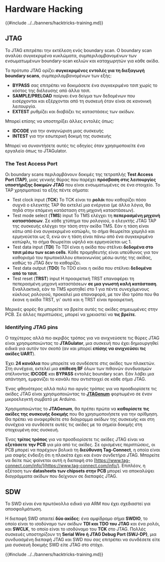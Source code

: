 # Hardware Hacking

{{#include ../../banners/hacktricks-training.md}}

## JTAG

Το JTAG επιτρέπει την εκτέλεση ενός boundary scan. Ο boundary scan αναλύει συγκεκριμένα κυκλώματα, συμπεριλαμβανομένων των ενσωματωμένων boundary-scan κελιών και καταχωρητών για κάθε ακίδα.

Το πρότυπο JTAG ορίζει **συγκεκριμένες εντολές για τη διεξαγωγή boundary scans**, συμπεριλαμβανομένων των εξής:

- **BYPASS** σας επιτρέπει να δοκιμάσετε ένα συγκεκριμένο τσιπ χωρίς το κόστος της διέλευσης από άλλα τσιπ.
- **SAMPLE/PRELOAD** παίρνει ένα δείγμα των δεδομένων που εισέρχονται και εξέρχονται από τη συσκευή όταν είναι σε κανονική λειτουργία.
- **EXTEST** ρυθμίζει και διαβάζει τις καταστάσεις των ακίδων.

Μπορεί επίσης να υποστηρίξει άλλες εντολές όπως:

- **IDCODE** για την αναγνώριση μιας συσκευής
- **INTEST** για την εσωτερική δοκιμή της συσκευής

Μπορεί να συναντήσετε αυτές τις οδηγίες όταν χρησιμοποιείτε ένα εργαλείο όπως το JTAGulator.

### The Test Access Port

Οι boundary scans περιλαμβάνουν δοκιμές της τετραπλής **Test Access Port (TAP)**, μιας γενικής θύρας που παρέχει **πρόσβαση στις λειτουργίες υποστήριξης δοκιμών JTAG** που είναι ενσωματωμένες σε ένα στοιχείο. Το TAP χρησιμοποιεί τα εξής πέντε σήματα:

- Test clock input (**TCK**) Το TCK είναι το **ρολόι** που καθορίζει πόσο συχνά ο ελεγκτής TAP θα εκτελεί μια ενέργεια (με άλλα λόγια, θα πηδά στην επόμενη κατάσταση στη μηχανή καταστάσεων).
- Test mode select (**TMS**) input Το TMS ελέγχει τη **πεπερασμένη μηχανή καταστάσεων**. Σε κάθε χτύπημα του ρολογιού, ο ελεγκτής JTAG TAP της συσκευής ελέγχει την τάση στην ακίδα TMS. Εάν η τάση είναι κάτω από ένα συγκεκριμένο κατώφλι, το σήμα θεωρείται χαμηλό και ερμηνεύεται ως 0, ενώ αν η τάση είναι πάνω από ένα συγκεκριμένο κατώφλι, το σήμα θεωρείται υψηλό και ερμηνεύεται ως 1.
- Test data input (**TDI**) Το TDI είναι η ακίδα που στέλνει **δεδομένα στο τσιπ μέσω των scan cells**. Κάθε προμηθευτής είναι υπεύθυνος για τον καθορισμό του πρωτοκόλλου επικοινωνίας μέσω αυτής της ακίδας, καθώς το JTAG δεν το καθορίζει.
- Test data output (**TDO**) Το TDO είναι η ακίδα που στέλνει **δεδομένα από το τσιπ**.
- Test reset (**TRST**) input Η προαιρετική TRST επαναφέρει τη πεπερασμένη μηχανή καταστάσεων **σε μια γνωστή καλή κατάσταση**. Εναλλακτικά, εάν το TMS κρατηθεί στο 1 για πέντε συνεχόμενους κύκλους ρολογιού, προκαλεί μια επαναφορά, με τον ίδιο τρόπο που θα έκανε η ακίδα TRST, γι' αυτό και η TRST είναι προαιρετική.

Μερικές φορές θα μπορείτε να βρείτε αυτές τις ακίδες σημειωμένες στην PCB. Σε άλλες περιπτώσεις, μπορεί να χρειαστεί να **τις βρείτε**.

### Identifying JTAG pins

Ο ταχύτερος αλλά πιο ακριβός τρόπος για να ανιχνεύσετε τις θύρες JTAG είναι χρησιμοποιώντας το **JTAGulator**, μια συσκευή που έχει δημιουργηθεί ειδικά για αυτόν τον σκοπό (αν και μπορεί **επίσης να ανιχνεύσει τις ακίδες UART**).

Έχει **24 κανάλια** που μπορείτε να συνδέσετε στις ακίδες των πλακετών. Στη συνέχεια, εκτελεί μια **επίθεση BF** όλων των πιθανών συνδυασμών στέλνοντας **IDCODE** και **BYPASS** εντολές boundary scan. Εάν λάβει μια απάντηση, εμφανίζει το κανάλι που αντιστοιχεί σε κάθε σήμα JTAG.

Ένας φθηνότερος αλλά πολύ πιο αργός τρόπος για να προσδιορίσετε τις ακίδες JTAG είναι χρησιμοποιώντας το [**JTAGenum**](https://github.com/cyphunk/JTAGenum/) φορτωμένο σε έναν μικροελεγκτή συμβατό με Arduino.

Χρησιμοποιώντας το **JTAGenum**, θα πρέπει πρώτα να **καθορίσετε τις ακίδες της συσκευής δοκιμής** που θα χρησιμοποιήσετε για την αρίθμηση. Θα πρέπει να αναφερθείτε στο διάγραμμα ακίδων της συσκευής και στη συνέχεια να συνδέσετε αυτές τις ακίδες με τα σημεία δοκιμής στη στοχευμένη σας συσκευή.

Ένας **τρίτος τρόπος** για να προσδιορίσετε τις ακίδες JTAG είναι να **εξετάσετε την PCB** για μία από τις ακίδες. Σε ορισμένες περιπτώσεις, οι PCB μπορεί να παρέχουν βολικά τη **διεύθυνση Tag-Connect**, η οποία είναι μια σαφής ένδειξη ότι η πλακέτα έχει και έναν συνδετήρα JTAG. Μπορείτε να δείτε πώς φαίνεται αυτή η διεπαφή στο [https://www.tag-connect.com/info/](https://www.tag-connect.com/info/). Επιπλέον, η εξέταση των **datasheets των chipsets στην PCB** μπορεί να αποκαλύψει διαγράμματα ακίδων που δείχνουν σε διεπαφές JTAG.

## SDW

Το SWD είναι ένα πρωτόκολλο ειδικό για ARM που έχει σχεδιαστεί για αποσφαλμάτωση.

Η διεπαφή SWD απαιτεί **δύο ακίδες**: ένα αμφίδρομο σήμα **SWDIO**, το οποίο είναι το ισοδύναμο των ακίδων **TDI και TDO του JTAG** και ένα ρολόι, και **SWCLK**, το οποίο είναι το ισοδύναμο του **TCK** στο JTAG. Πολλές συσκευές υποστηρίζουν τη **Serial Wire ή JTAG Debug Port (SWJ-DP)**, μια συνδυασμένη διεπαφή JTAG και SWD που σας επιτρέπει να συνδέσετε είτε μια συσκευή δοκιμής SWD είτε JTAG στο στόχο.

{{#include ../../banners/hacktricks-training.md}}
